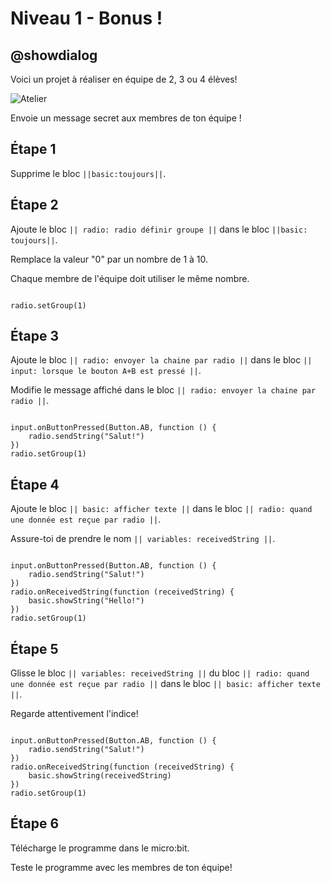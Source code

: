 # Niveau 1 - Bonus !

## @showdialog
Voici un projet à réaliser en équipe de 2, 3 ou 4 élèves!

![Atelier](https://pxt.azureedge.net/blob/d8cf0f404e04aa67a9f8ed773b2386aa202776de/static/mb/projects/a9-radio.png)

Envoie un message secret aux membres de ton équipe !

## Étape 1

Supprime le bloc ``||basic:toujours||``.

## Étape 2

Ajoute le bloc ``|| radio: radio définir groupe ||`` dans le bloc ``||basic: toujours||``.

Remplace la valeur "0" par un nombre de 1 à 10.

Chaque membre de l'équipe doit utiliser le même nombre. 

```blocks

radio.setGroup(1)

```

## Étape 3

Ajoute le bloc ``|| radio: envoyer la chaine par radio ||`` dans le bloc ``|| input: lorsque le bouton A+B est pressé ||``.

Modifie le message affiché dans le bloc ``|| radio: envoyer la chaine par radio ||``.

```blocks

input.onButtonPressed(Button.AB, function () {
    radio.sendString("Salut!")
})
radio.setGroup(1)

```

## Étape 4

Ajoute le bloc ``|| basic: afficher texte ||`` dans le bloc ``|| radio: quand une donnée est reçue par radio ||``.

Assure-toi de prendre le nom ``|| variables: receivedString ||``.

```blocks

input.onButtonPressed(Button.AB, function () {
    radio.sendString("Salut!")
})
radio.onReceivedString(function (receivedString) {
    basic.showString("Hello!")
})
radio.setGroup(1)

```

## Étape 5

Glisse le bloc ``|| variables: receivedString ||`` du bloc ``|| radio: quand une donnée est reçue par radio ||`` dans le bloc ``|| basic: afficher texte ||``.

Regarde attentivement l'indice!

```blocks

input.onButtonPressed(Button.AB, function () {
    radio.sendString("Salut!")
})
radio.onReceivedString(function (receivedString) {
    basic.showString(receivedString)
})
radio.setGroup(1)

```

## Étape 6

Télécharge le programme dans le micro:bit.

Teste le programme avec les membres de ton équipe!